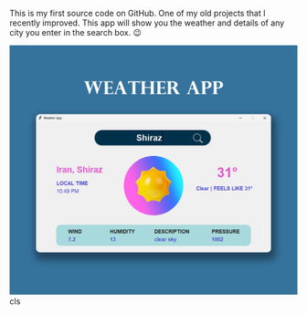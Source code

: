 This is my first source code on GitHub. One of my old projects that I recently improved. This app will show you the weather and details of any city you enter in the search box. 😉


![preview](preview.jpg)cls
